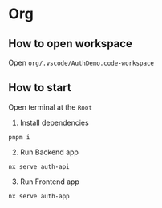 # Org

## How to open workspace

Open `org/.vscode/AuthDemo.code-workspace`

## How to start

Open terminal at the `Root`

1. Install dependencies

```shell
pnpm i
```

2. Run Backend app

```shell
nx serve auth-api
```

3. Run Frontend app

```shell
nx serve auth-app
```
